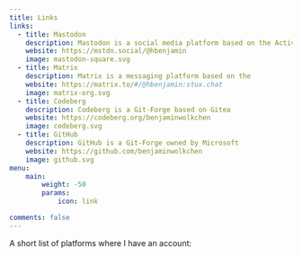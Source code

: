 ```yaml
---
title: Links
links:
  - title: Mastodon
    description: Mastodon is a social media platform based on the ActivityPub Standard. It is part of the "Fediverse".
    website: https://mstdn.social/@hbenjamin
    image: mastodon-square.svg
  - title: Matrix
    description: Matrix is a messaging platform based on the 
    website: https://matrix.to/#/@hbenjamin:stux.chat
    image: matrix-org.svg
  - title: Codeberg
    description: Codeberg is a Git-Forge based on Gitea
    website: https://codeberg.org/benjaminwolkchen
    image: codeberg.svg
  - title: GitHub
    description: GitHub is a Git-Forge owned by Microsoft
    website: https://github.com/benjaminwolkchen
    image: github.svg
menu:
    main: 
        weight: -50
        params:
            icon: link

comments: false
---
```

A short list of platforms where I have an account: